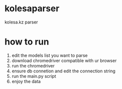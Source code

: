 # kolesaparser
kolesa.kz parser 


# how to run

1. edit the models list you want to parse
2. download chromedriver compatible with ur browser
3. run the chromedriver
4. ensure db connetion and edit the connection string
5. run the main.py script
6. enjoy the data